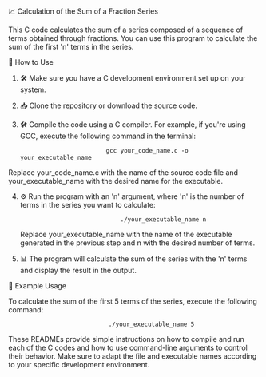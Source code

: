 📈 Calculation of the Sum of a Fraction Series

This C code calculates the sum of a series composed of a sequence of terms obtained through fractions. You can use this program to calculate the sum of the first 'n' terms in the series.

🔧 How to Use

1. 🛠️ Make sure you have a C development environment set up on your system.


2. 📥 Clone the repository or download the source code.


3. 🛠️ Compile the code using a C compiler. For example, if you're using GCC, execute the following command in the terminal:
 
 							   gcc your_code_name.c -o your_executable_name

 Replace your_code_name.c with the name of the source code file and your_executable_name with the desired name for the executable.


4. ⚙️ Run the program with an 'n' argument, where 'n' is the number of terms in the series you want to calculate:

 								   ./your_executable_name n

	Replace your_executable_name with the name of the executable generated in the previous step and n with the desired number of terms.


5. 📊 The program will calculate the sum of the series with the 'n' terms and display the result in the output.

📜 Example Usage

To calculate the sum of the first 5 terms of the series, execute the following command:

 								./your_executable_name 5
 
 These READMEs provide simple instructions on how to compile and run each of the C codes and how to use command-line arguments to control their behavior. Make sure to adapt the file and executable names according to your specific development environment.
